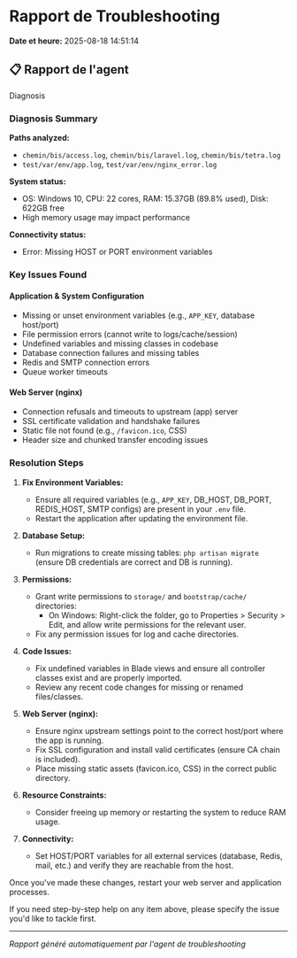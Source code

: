 # Rapport de Troubleshooting

**Date et heure:** 2025-08-18 14:51:14

## 📋 Rapport de l'agent

Diagnosis

### Diagnosis Summary

**Paths analyzed:**
- `chemin/bis/access.log`, `chemin/bis/laravel.log`, `chemin/bis/tetra.log`
- `test/var/env/app.log`, `test/var/env/nginx_error.log`

**System status:**
- OS: Windows 10, CPU: 22 cores, RAM: 15.37GB (89.8% used), Disk: 622GB free
- High memory usage may impact performance

**Connectivity status:**
- Error: Missing HOST or PORT environment variables

### Key Issues Found

#### Application & System Configuration
- Missing or unset environment variables (e.g., `APP_KEY`, database host/port)
- File permission errors (cannot write to logs/cache/session)
- Undefined variables and missing classes in codebase
- Database connection failures and missing tables
- Redis and SMTP connection errors
- Queue worker timeouts

#### Web Server (nginx)
- Connection refusals and timeouts to upstream (app) server
- SSL certificate validation and handshake failures
- Static file not found (e.g., `/favicon.ico`, CSS)
- Header size and chunked transfer encoding issues

### Resolution Steps

1. **Fix Environment Variables:**
   - Ensure all required variables (e.g., `APP_KEY`, DB_HOST, DB_PORT, REDIS_HOST, SMTP configs) are present in your `.env` file.
   - Restart the application after updating the environment file.

2. **Database Setup:**
   - Run migrations to create missing tables: `php artisan migrate` (ensure DB credentials are correct and DB is running).

3. **Permissions:**
   - Grant write permissions to `storage/` and `bootstrap/cache/` directories:
     - On Windows: Right-click the folder, go to Properties > Security > Edit, and allow write permissions for the relevant user.
   - Fix any permission issues for log and cache directories.

4. **Code Issues:**
   - Fix undefined variables in Blade views and ensure all controller classes exist and are properly imported.
   - Review any recent code changes for missing or renamed files/classes.

5. **Web Server (nginx):**
   - Ensure nginx upstream settings point to the correct host/port where the app is running.
   - Fix SSL configuration and install valid certificates (ensure CA chain is included).
   - Place missing static assets (favicon.ico, CSS) in the correct public directory.

6. **Resource Constraints:**
   - Consider freeing up memory or restarting the system to reduce RAM usage.

7. **Connectivity:**
   - Set HOST/PORT variables for all external services (database, Redis, mail, etc.) and verify they are reachable from the host.

Once you've made these changes, restart your web server and application processes.

If you need step-by-step help on any item above, please specify the issue you'd like to tackle first.

---
*Rapport généré automatiquement par l'agent de troubleshooting*
